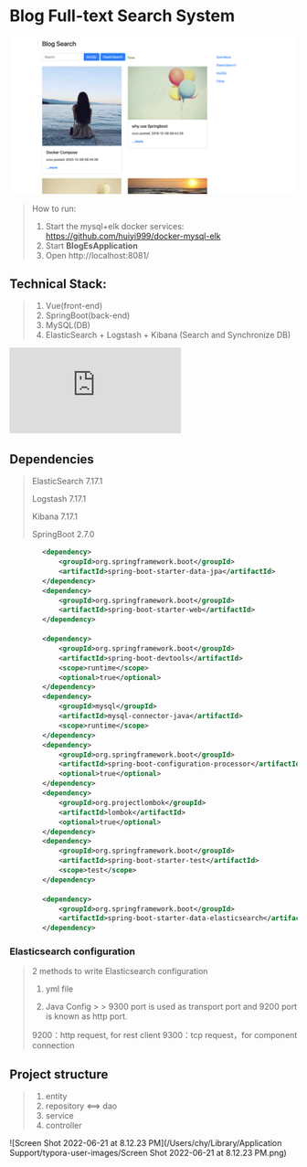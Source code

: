 # Blog Full-text Search System

![image](https://github.com/huiyi999/blog-elasticsearch/blob/master/image/System%20demo.png)

> How to run:
>
> 1. Start the mysql+elk docker services: https://github.com/huiyi999/docker-mysql-elk
> 2. Start  **BlogEsApplication**
> 3. Open  http://localhost:8081/



## Technical Stack:

> 1. Vue(front-end)
> 2. SpringBoot(back-end)
> 3. MySQL(DB)
> 4. ElasticSearch + Logstash + Kibana (Search and Synchronize DB)

![image](https://github.com/huiyi999/blog-elasticsearch/blob/master/image/Project%20Structure.pdf)




## Dependencies

> ElasticSearch 7.17.1
>
> Logstash 7.17.1
>
> Kibana 7.17.1
>
> SpringBoot 2.7.0

```xml
        <dependency>
            <groupId>org.springframework.boot</groupId>
            <artifactId>spring-boot-starter-data-jpa</artifactId>
        </dependency>
        <dependency>
            <groupId>org.springframework.boot</groupId>
            <artifactId>spring-boot-starter-web</artifactId>
        </dependency>

        <dependency>
            <groupId>org.springframework.boot</groupId>
            <artifactId>spring-boot-devtools</artifactId>
            <scope>runtime</scope>
            <optional>true</optional>
        </dependency>
        <dependency>
            <groupId>mysql</groupId>
            <artifactId>mysql-connector-java</artifactId>
            <scope>runtime</scope>
        </dependency>
        <dependency>
            <groupId>org.springframework.boot</groupId>
            <artifactId>spring-boot-configuration-processor</artifactId>
            <optional>true</optional>
        </dependency>
        <dependency>
            <groupId>org.projectlombok</groupId>
            <artifactId>lombok</artifactId>
            <optional>true</optional>
        </dependency>
        <dependency>
            <groupId>org.springframework.boot</groupId>
            <artifactId>spring-boot-starter-test</artifactId>
            <scope>test</scope>
        </dependency>

        <dependency>
            <groupId>org.springframework.boot</groupId>
            <artifactId>spring-boot-starter-data-elasticsearch</artifactId>
        </dependency>
```

### Elasticsearch configuration

> 2 methods to write Elasticsearch configuration
>
> 1. yml file
>
> 2. Java Config
     >
     >    9300 port is used as transport port and 9200 port is known as http port.
>
> 9200：http request, for rest client
> 9300：tcp request，for component connection



## Project structure

> 1. entity
> 2. repository <==> dao
> 3. service
> 4. controller

![Screen Shot 2022-06-21 at 8.12.23 PM](/Users/chy/Library/Application Support/typora-user-images/Screen Shot 2022-06-21 at 8.12.23 PM.png)